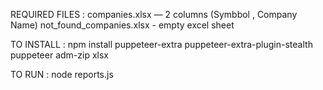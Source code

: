REQUIRED FILES :
companies.xlsx — 2 columns (Symbbol , Company Name)
not_found_companies.xlsx - empty excel sheet

TO INSTALL : 
npm install puppeteer-extra puppeteer-extra-plugin-stealth puppeteer adm-zip xlsx

TO RUN  :
node reports.js

